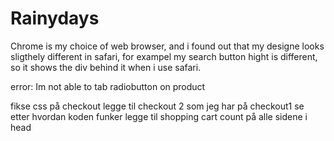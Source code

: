 # Rainydays

Chrome is my choice of web browser, and i found out that my designe looks sligthely different in safari, for exampel my search button hight is different, so it shows the div behind it when i use safari. 


error: Im not able to tab radiobutton on product




fikse css på checkout 
legge til checkout 2 som jeg har på checkout1
se etter hvordan koden funker 
legge til shopping cart count på alle sidene i head

